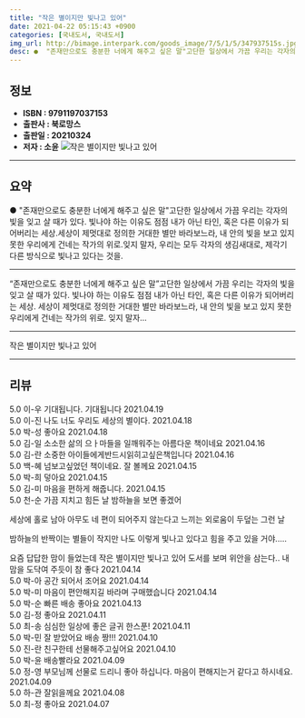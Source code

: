 ```yaml
---
title: "작은 별이지만 빛나고 있어"
date: 2021-04-22 05:15:43 +0900
categories: [국내도서, 국내도서]
img_url: http://bimage.interpark.com/goods_image/7/5/1/5/347937515s.jpg
desc: ●  "존재만으로도 충분한 너에게 해주고 싶은 말"고단한 일상에서 가끔 우리는 각자의 빛을 잊고 살 때가 있다. 빛나야 하는 이유도 점점 내가 아닌 타인, 혹은 다른 이유가 되어버리는 세상.세상이 제멋대로 정의한 거대한 별만 바라보느라, 내 안의 빛을 보고 있지 못한 우리에게 건네는 작가의 위로.잊지 말
---
```


## **정보**

- **ISBN : 9791197037153**
- **출판사 : 북로망스**
- **출판일 : 20210324**
- **저자 : 소윤**
![작은 별이지만 빛나고 있어](http://bimage.interpark.com/goods_image/7/5/1/5/347937515s.jpg)

------



## **요약**

●  "존재만으로도 충분한 너에게 해주고 싶은 말"고단한 일상에서 가끔 우리는 각자의 빛을 잊고 살 때가 있다. 빛나야 하는 이유도 점점 내가 아닌 타인, 혹은 다른 이유가 되어버리는 세상.세상이 제멋대로 정의한 거대한 별만 바라보느라, 내 안의 빛을 보고 있지 못한 우리에게 건네는 작가의 위로.잊지 말자, 우리는 모두 각자의 생김새대로, 제각기 다른 방식으로 빛나고 있다는 것을.

------

“존재만으로도 충분한 너에게 해주고 싶은 말”고단한 일상에서 가끔 우리는 각자의 빛을 잊고 살 때가 있다. 빛나야 하는 이유도 점점 내가 아닌 타인, 혹은 다른 이유가 되어버리는 세상. 세상이 제멋대로 정의한 거대한 별만 바라보느라, 내 안의 빛을 보고 있지 못한 우리에게 건네는 작가의 위로. 잊지 말자... 

------


작은 별이지만 빛나고 있어 

------


## **리뷰** 

5.0 이-우 기대됩니다. 기대됩니다  2021.04.19 <br/>5.0 이-진 나도 너도 우리도 세상의 별이다. 2021.04.18 <br/>5.0 박-성 좋아요 2021.04.18 <br/>5.0 김-일 소소한 삶의 으ㅏ마들을 일깨워주는 아름다운 책이네요 2021.04.16 <br/>5.0 김-란 소중한
아이들에게반드시읽히고싶은책입니다 2021.04.16 <br/>5.0 백-혜 넘보고싶었던 책이네요. 잘 볼께요 2021.04.15 <br/>5.0 박-희 덯아요 2021.04.15 <br/>5.0 김-미 마음을 편하게 해줍니다. 2021.04.15 <br/>5.0 천-순 가끔 지치고 힘든 날
밤하늘을 보면 좋겠어

세상에 홀로 남아
아무도 네 편이 되어주지 않는다고 느끼는
외로움이 두덮는 그런 날

밤하늘의 반짝이는 별들이
작지만 나도 이렇게 빛나고 있다고
힘을 주고 있을 거야.....

요즘 답답한 맘이 들었는데
작은 별이지만 빛나고 있어 도서를 보며 위안을 삼는다..
내맘을 도닥여 주듯이 참 좋다 2021.04.14 <br/>5.0 박-아 공간 되어서 조어요 2021.04.14 <br/>5.0 박-미 마음이 편안해지길 바라며 구매했습니다 2021.04.14 <br/>5.0 박-순 빠른 배송 좋아요  2021.04.13 <br/>5.0 김-정 좋아요   2021.04.11 <br/>5.0 최-송 심심한 일상에 좋은 글귀 한스푼! 2021.04.11 <br/>5.0 박-민 잘 받았어요 배송 짱!!! 2021.04.10 <br/>5.0 진-란 친구한테 선물해주고싶어요 2021.04.10 <br/>5.0 박-윤 배송빨라요 2021.04.09 <br/>5.0 정-영 부모님께 선물로 드리니 좋아 하십니다. 마음이 편해지는거 같다고 하시네요. 2021.04.09 <br/>5.0 하-관 잘읽을께요 2021.04.08 <br/>5.0 최-정 좋아요 2021.04.07 <br/>